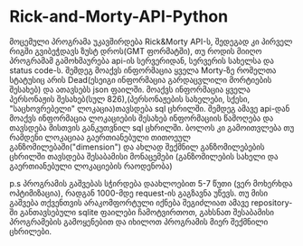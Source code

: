 # Rick-and-Morty-API-Python
მოცემული პროგრამა უკავშირდება Rick&Morty API-ს, შედეგად კი პირველ რიგში გვიბეჭდავს ზუსტ დროს(GMT ფორმატში), თუ როდის მიიღო პროგრამამ გამოხმაურება api-ის სერვერიდან, სერვერის სახელსა და status code-ს.
შემდეგ მოაქვს ინფორმაცია ყველა Morty-ზე რომელთა სტატუსიც არის Dead(ესეიგი ინფორმაცია გარდაცვლილი მორტიების შესახებ) და ათავსებს json ფაილში.
მოაქვს ინფორმაცია ყველა პერსონაჟის შესახებ(სულ 826),(პერსონაჟების სახელები, სქესი, "საცხოვრებელი" ლოკაცია)თავსდება sql ცხრილში.
შემდეგ ამავე api-დან მოაქვს ინფორმაცია ლოკაციების შესახებ ინფორმაციის წამოღება და თავსდება მისთვის განკუთვნილ  sql ცხრილში.
ბოლოს კი  გამოითვლება თუ რამდენი ლოკაციაა გაერთიანებული თითოეულ განზომილებაში("dimension") 
და ახლად შექმნილ განზომილებების ცხრილში თავსდება შესაბამისი მონაცემები (განზომილების სახელი და გაერთიანებული ლოკაციების რაოდენობა)

p.s პროგრამის გაშვებას სჭირდება დაახლოებით 5-7 წუთი (ვერ მოხერხდა ოპტიმიზაცია), რადგან 1000-მდე request-ის გაგზავნა უწევს.
თუ მისი გაშვება თქვენთვის არაკომფორტული იქნება შეგიძლიათ ამავე repository-ში განთავსებული sqlite ფაილები ჩამოტვირთოთ, გახსნათ შესაბამისი პროგრამების გამოყენებით
და იხილოთ პროგრამის მიერ შექმნილი ცხრილები.
